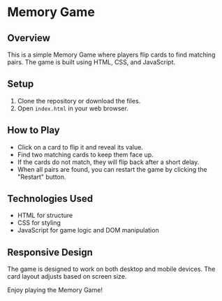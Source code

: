 # Memory Game

## Overview
This is a simple Memory Game where players flip cards to find matching pairs. The game is built using HTML, CSS, and JavaScript.

## Setup
1. Clone the repository or download the files.
2. Open `index.html` in your web browser.

## How to Play
- Click on a card to flip it and reveal its value.
- Find two matching cards to keep them face up.
- If the cards do not match, they will flip back after a short delay.
- When all pairs are found, you can restart the game by clicking the "Restart" button.

## Technologies Used
- HTML for structure
- CSS for styling
- JavaScript for game logic and DOM manipulation

## Responsive Design
The game is designed to work on both desktop and mobile devices. The card layout adjusts based on screen size.

Enjoy playing the Memory Game!
